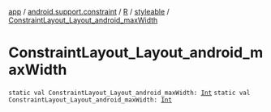 [app](../../../index.md) / [android.support.constraint](../../index.md) / [R](../index.md) / [styleable](index.md) / [ConstraintLayout_Layout_android_maxWidth](.)

# ConstraintLayout_Layout_android_maxWidth

`static val ConstraintLayout_Layout_android_maxWidth: `[`Int`](https://kotlinlang.org/api/latest/jvm/stdlib/kotlin/-int/index.html)
`static val ConstraintLayout_Layout_android_maxWidth: `[`Int`](https://kotlinlang.org/api/latest/jvm/stdlib/kotlin/-int/index.html)